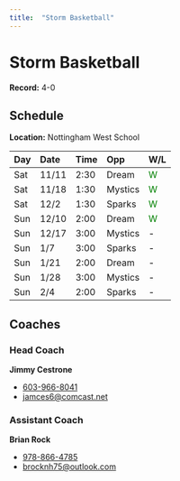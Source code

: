 ```yaml
---
title:  "Storm Basketball"
---
```

# Storm Basketball

**Record:** 4-0

## Schedule

**Location:** Nottingham West School

|Day    | Date | Time | Opp | W/L |
|:------|:-----|:-----|:------|:----|
| Sat   |11/11 |2:30  |Dream  | <span style="color:green">W</span>  |
| Sat   |11/18 |1:30  |Mystics| <span style="color:green">W</span>  |
| Sat   |12/2  |1:30  |Sparks | <span style="color:green">W</span>  |
| Sun   |12/10 |2:00  |Dream  | <span style="color:green">W</span>  |
| Sun   |12/17 |3:00  |Mystics| <span style="color:black">-</span>  |
| Sun   |1/7   |3:00  |Sparks | <span style="color:black">-</span>  |
| Sun   |1/21  |2:00  |Dream  | <span style="color:black">-</span>  |
| Sun   |1/28  |3:00  |Mystics| <span style="color:black">-</span>  |
| Sun   |2/4   |2:00  |Sparks | <span style="color:black">-</span>  |

## Coaches
### Head Coach
**Jimmy Cestrone**
* [603-966-8041](tel:+1-603-966-8041)
* [jamces6@comcast.net](mailto:jamces6@comcast.net)

### Assistant Coach
**Brian Rock**
* [978-866-4785](tel:+1-978-866-4785)
* [brocknh75@outlook.com](mailto:brocknh75@outlook.com)
